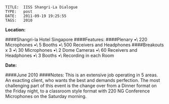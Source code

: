     
    TITLE: 	IISS Shangri-La Dialogue	
    TYPE: 	post	
    DATE: 	2011-09-19 19:25:55	
    TAGS: 	2010	


**Location:**

####Shangri-la Hotel
Singapore
####Features:
####Plenary
•\	220 Microphones
•\	5 Booths
•\	500 Receivers and Headphones
####Breakouts x 3
•\	30 Microphones
•\	2 Dome Cameras
•\	60 Receivers and Headphones
•\	3 Booths
•\	Recording in each Room

**Date:**

####June 2010
####Notes:
This is an extensive job operating in 5 areas.
An exacting client, who wants the best and demands perfection.
The most challenging part of this event is the change over from a Dinner format on the Friday night, to a classroom style format with 220 NG Conference Microphones on the Saturday morning.








































